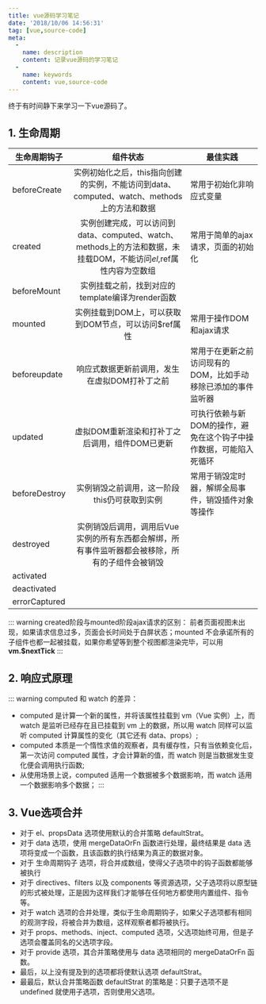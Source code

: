 ```yaml
---
title: vue源码学习笔记
date: '2018/10/06 14:56:31'
tag: [vue,source-code]
meta:
  -
    name: description
    content: 记录vue源码的学习笔记
  -
    name: keywords
    content: vue,source-code
---
```

终于有时间静下来学习一下vue源码了。
<!-- more -->

## 1. 生命周期
| 生命周期钩子        | 组件状态       | 最佳实践        |
| ------------- |:-------------:| -----|
| beforeCreate | 实例初始化之后，this指向创建的实例，不能访问到data、computed、watch、methods上的方法和数据 | 常用于初始化非响应式变量 |
| created | 实例创建完成，可以访问到data、computed、watch、methods上的方法和数据，未挂载DOM，不能访问$el,$ref属性内容为空数组 | 常用于简单的ajax请求，页面的初始化 |
| beforeMount | 实例挂载之前，找到对应的template编译为render函数 |  |
| mounted | 实例挂载到DOM上，可以获取到DOM节点，可以访问$ref属性 | 常用于操作DOM和ajax请求 |
| beforeupdate | 响应式数据更新前调用，发生在虚拟DOM打补丁之前 | 常用于在更新之前访问现有的DOM，比如手动移除已添加的事件监听器 |
| updated | 虚拟DOM重新渲染和打补丁之后调用，组件DOM已更新 | 可执行依赖与新DOM的操作，避免在这个钩子中操作数据，可能陷入死循环 |
| beforeDestroy | 实例销毁之前调用，这一阶段this仍可获取到实例 | 常用于销毁定时器，解绑全局事件，销毁插件对象等操作 |
| destroyed | 实例销毁后调用，调用后Vue实例的所有东西都会解绑，所有事件监听器都会被移除，所有的子组件会被销毁 |  |
| activated |  |  |
| deactivated |  |  |
| errorCaptured |  |  |

::: warning created阶段与mounted阶段ajax请求的区别：
前者页面视图未出现，如果请求信息过多，页面会长时间处于白屏状态；mounted 不会承诺所有的子组件也都一起被挂载，如果你希望等到整个视图都渲染完毕，可以用 **vm.$nextTick**
:::
## 2. 响应式原理
:::  warning computed 和 watch 的差异：
* computed 是计算一个新的属性，并将该属性挂载到 vm（Vue 实例）上，而 watch 是监听已经存在且已挂载到 vm 上的数据，所以用 watch 同样可以监听 computed 计算属性的变化（其它还有 data、props）;
* computed 本质是一个惰性求值的观察者，具有缓存性，只有当依赖变化后，第一次访问 computed 属性，才会计算新的值，而 watch 则是当数据发生变化便会调用执行函数;
* 从使用场景上说，computed 适用一个数据被多个数据影响，而 watch 适用一个数据影响多个数据；
:::

## 3. Vue选项合并
* 对于 el、propsData 选项使用默认的合并策略 defaultStrat。
* 对于 data 选项，使用 mergeDataOrFn 函数进行处理，最终结果是 data 选项将变成一个函数，且该函数的执行结果为真正的数据对象。
* 对于 生命周期钩子 选项，将合并成数组，使得父子选项中的钩子函数都能够被执行
* 对于 directives、filters 以及 components 等资源选项，父子选项将以原型链的形式被处理，正是因为这样我们才能够在任何地方都使用内置组件、指令等。
* 对于 watch 选项的合并处理，类似于生命周期钩子，如果父子选项都有相同的观测字段，将被合并为数组，这样观察者都将被执行。
* 对于 props、methods、inject、computed 选项，父选项始终可用，但是子选项会覆盖同名的父选项字段。
* 对于 provide 选项，其合并策略使用与 data 选项相同的 mergeDataOrFn 函数。
* 最后，以上没有提及到的选项都将使默认选项 defaultStrat。
* 最最后，默认合并策略函数 defaultStrat 的策略是：只要子选项不是 undefined 就使用子选项，否则使用父选项。